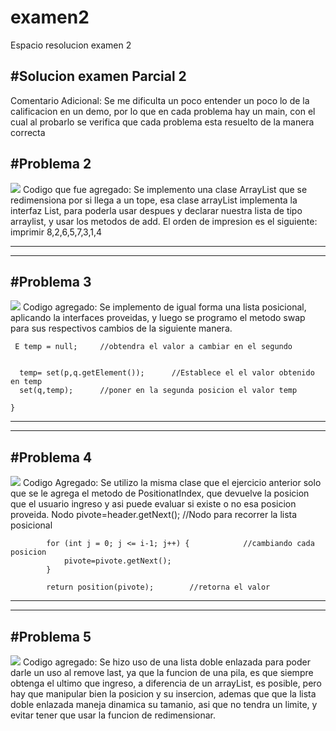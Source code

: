 # examen2
Espacio resolucion examen 2

#Solucion examen Parcial 2
-------------------------
Comentario Adicional: Se me dificulta un poco entender un poco lo de la calificacion en un demo, por lo que en cada problema hay un main, 
con el cual al probarlo se verifica que cada problema esta resuelto de la manera correcta

#Problema 2
-----------
![ ](https://image.ibb.co/eFYWfm/Problema2.jpg)
Codigo que fue agregado:
Se implemento una clase ArrayList que se redimensiona por si llega a un tope, esa clase arrayList implementa la interfaz List, para poderla usar
despues y declarar nuestra lista de tipo arraylist, y usar los metodos de add.
El orden de impresion es el siguiente:
imprimir 8,2,6,5,7,3,1,4

------------------
-------------------
#Problema 3
-----------
![ ](https://image.ibb.co/gRya6R/Problema3.jpg)
Codigo agregado: 
Se implemento de igual forma una lista posicional, aplicando la interfaces proveidas, y luego se programo el metodo swap para sus respectivos cambios
de la siguiente manera.

     E temp = null;     //obtendra el valor a cambiar en el segundo
        
     
      temp= set(p,q.getElement());      //Establece el el valor obtenido en temp
      set(q,temp);      //poner en la segunda posicion el valor temp
             
    }
 ---------------
 --------------
 #Problema 4
 -----------
 ![ ](https://image.ibb.co/gLYWfm/Problema4.jpg)
 Codigo Agregado:
 Se utilizo la misma clase que el ejercicio anterior solo que se le agrega el metodo de PositionatIndex, que devuelve la posicion que el usuario ingreso
 y asi puede evaluar si existe o no esa posicion proveida.
  Nodo<E> pivote=header.getNext();    //Nodo para recorrer la lista posicional
            
            for (int j = 0; j <= i-1; j++) {            //cambiando cada posicion
                pivote=pivote.getNext();
            }
            
            return position(pivote);        //retorna el valor
            
 -----------
 ----------
 #Problema 5
 ---------
 ![ ](https://image.ibb.co/cdEhmR/Problema5.jpg)
 Codigo agregado:
 Se hizo uso de una lista doble enlazada para poder darle un uso al remove last, ya que la funcion de una pila, es que siempre obtenga el ultimo
 que ingreso, a diferencia de un arrayList, es posible, pero hay que manipular bien la posicion y su insercion, ademas que que la lista doble enlazada
 maneja dinamica su tamanio, asi que no tendra un limite, y evitar tener que usar la funcion de redimensionar.
 
 
